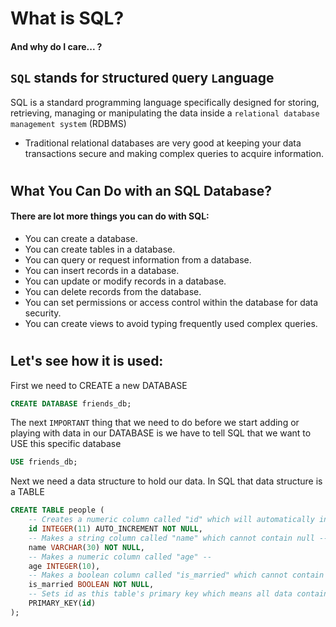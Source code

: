 # What is SQL? 

#### And why do I care... ?

## `SQL` stands for `S`tructured `Q`uery `L`anguage

SQL is a standard programming language specifically designed for storing, retrieving, managing or manipulating the data inside a `relational database management system` (RDBMS)

- Traditional relational databases are very good at keeping your data transactions secure and making complex queries to acquire information.
#
## What You Can Do with an SQL Database?
#### There are lot more things you can do with SQL:

- You can create a database.
- You can create tables in a database.
- You can query or request information from a database.
- You can insert records in a database.
- You can update or modify records in a database.
- You can delete records from the database.
- You can set permissions or access control within the database for data security.
- You can create views to avoid typing frequently used complex queries.


#

## Let's see how it is used:

First we need to CREATE a new DATABASE
```sql
CREATE DATABASE friends_db;
```

The next `IMPORTANT` thing that we need to do before we start adding or playing with data in our DATABASE is we have to tell SQL that we want to USE this specific database

```sql
USE friends_db;
```

Next we need a data structure to hold our data. In SQL that data structure is a TABLE

```sql
CREATE TABLE people (
    -- Creates a numeric column called "id" which will automatically increment its default value as we create new rows --
    id INTEGER(11) AUTO_INCREMENT NOT NULL,
    -- Makes a string column called "name" which cannot contain null --
    name VARCHAR(30) NOT NULL,
    -- Makes a numeric column called "age" --
    age INTEGER(10),
    -- Makes a boolean column called "is_married" which cannot contain null --
    is_married BOOLEAN NOT NULL,
    -- Sets id as this table's primary key which means all data contained within it will be unique --
    PRIMARY_KEY(id)
);
```



